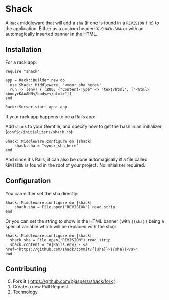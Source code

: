 # Shack

A `Rack` middleware that will add a `sha` (if one is found in a `REVISION` file) to the application. Either as a custom header: `X-SHACK-SHA` or with an automagically inserted banner in the HTML.

## Installation

For a rack app:

```
require "shack"

app = Rack::Builder.new do
  use Shack::Middleware, "<your_sha_here>"
  run -> (env) { [200, {"Content-Type" => "text/html", ["<html><body>KAAAHN</body></html>"]]
end

Rack::Server.start app: app
```

If your rack app happens to be a Rails app:

Add `shack` to your Gemfile, and specify how to get the hash in an initializer (`config/initializers/shack.rb`)

```
Shack::Middleware.configure do |shack|
    shack.sha = "<your_sha_here"
end
```

And since it's Rails, it can also be done automagically if a file called `REVISION` is found in the root of your project. No initializer required.

## Configuration

You can either set the sha directly:

```
Shack::Middleware.configure do |shack|
    shack.sha = File.open("REVISION").read.strip
end
```

Or you can set the string to show in the HTML banner (with `{{sha}}` being a special variable which will be replaced with the sha):

```
Shack::Middleware.configure do |shack|
  shack.sha = File.open("REVISION").read.strip
  shack.content = "#{Rails.env} - <a href="https://github.com/shack/commit/{{sha}}>{{sha}}</a>"
end
```

## Contributing

0. Fork it ( https://github.com/pjaspers/shack/fork )
1. Create a new Pull Request
2. Technology.
